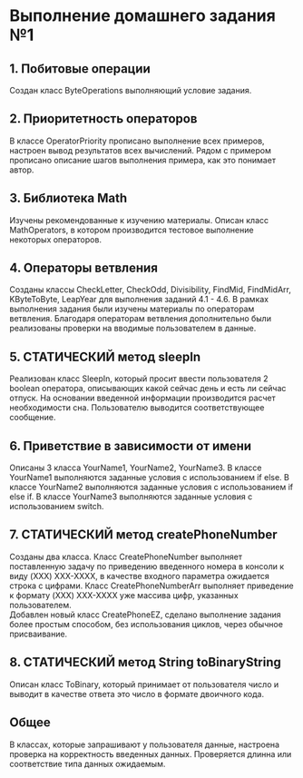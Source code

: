 # Выполнение домашнего задания №1

## 1. Побитовые операции

Создан класс ByteOperations выполняющий условие задания.

## 2. Приоритетность операторов

В классе OperatorPriority прописано выполнение всех примеров, настроен вывод результатов всех вычислений. Рядом с примером прописано описание шагов выполнения примера, как это понимает автор.

## 3. Библиотека Math

Изучены рекомендованные к изучению материалы. Описан класс MathOperators, в котором производится тестовое выполнение некоторых операторов.

## 4. Операторы ветвления

Созданы классы CheckLetter, CheckOdd, Divisibility, FindMid, FindMidArr, KByteToByte, LeapYear для выполнения заданий 4.1 - 4.6. В рамках выполнения задания были изучены материалы по операторам ветвления. Благодаря операторам ветвления дополнительно были реализованы проверки на вводимые пользователем в данные.

## 5. СТАТИЧЕСКИЙ метод sleepIn

Реализован класс SleepIn, который просит ввести пользователя 2 boolean оператора, описывающих какой сейчас день и есть ли сейчас отпуск. На основании введенной информации производится расчет необходимости сна. Пользователю выводится соответствующее сообщение.

## 6. Приветствие в зависимости от имени

Описаны 3 класса YourName1, YourName2, YourName3. В классе YourName1 выполняются заданные условия с использованием if else. В классе YourName2 выполняются заданные условия с использованием if else if. В классе YourName3 выполняются заданные условия с использованием switch.

## 7. СТАТИЧЕСКИЙ метод createPhoneNumber

Созданы два класса. Класс CreatePhoneNumber выполняет поставленную задачу по приведению введенного номера в консоли к виду (XXX) XXX-XXXX, в качестве входного параметра ожидается строка с цифрами. Класс CreatePhoneNumberArr выполняет приведение к формату (XXX) XXX-XXXX уже массива цифр, указанных пользователем. \
Добавлен новый класс CreatePhoneEZ, сделано выполнение задания более простым способом, без использования циклов, через обычное присваивание.

## 8. СТАТИЧЕСКИЙ метод String toBinaryString

Описан класс ToBinary, который принимает от пользователя число и выводит в качестве ответа это число в формате двоичного кода.

## Общее

В классах, которые запрашивают у пользователя данные, настроена проверка на корректность введенных данных. Проверяется длинна или соответствие типа данных ожидаемым.